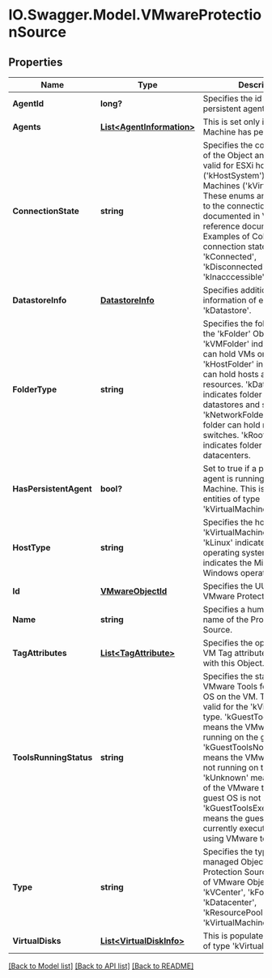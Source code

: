 # IO.Swagger.Model.VMwareProtectionSource
## Properties

Name | Type | Description | Notes
------------ | ------------- | ------------- | -------------
**AgentId** | **long?** | Specifies the id of the persistent agent. | [optional] 
**Agents** | [**List&lt;AgentInformation&gt;**](AgentInformation.md) | This is set only if the Virtual Machine has persistent agent. | [optional] 
**ConnectionState** | **string** | Specifies the connection state of the Object and are only valid for ESXi hosts (&#39;kHostSystem&#39;) or Virtual Machines (&#39;kVirtualMachine&#39;). These enums are equivalent to the connection states documented in VMware&#39;s reference documentation. Examples of Cohesity connection states include &#39;kConnected&#39;, &#39;kDisconnected&#39;, &#39;kInacccessible&#39;, etc. | [optional] 
**DatastoreInfo** | [**DatastoreInfo**](DatastoreInfo.md) | Specifies additional information of entities of type &#39;kDatastore&#39;. | [optional] 
**FolderType** | **string** | Specifies the folder type for the &#39;kFolder&#39; Object. &#39;kVMFolder&#39; indicates folder can hold VMs or vApps. &#39;kHostFolder&#39; indicates folder can hold hosts and compute resources. &#39;kDatastoreFolder&#39; indicates folder can hold datastores and storage pods. &#39;kNetworkFolder&#39; indicates folder can hold networks and switches. &#39;kRootFolder&#39; indicates folder can hold datacenters. | [optional] 
**HasPersistentAgent** | **bool?** | Set to true if a persistent agent is running on the Virtual Machine. This is populated for entities of type &#39;kVirtualMachine&#39;. | [optional] 
**HostType** | **string** | Specifies the host type for the &#39;kVirtualMachine&#39; Object. &#39;kLinux&#39; indicates the Linux operating system. &#39;kWindows&#39; indicates the Microsoft Windows operating system. | [optional] 
**Id** | [**VMwareObjectId**](VMwareObjectId.md) | Specifies the UUID of the VMware Protection Source. | [optional] 
**Name** | **string** | Specifies a human readable name of the Protection Source. | [optional] 
**TagAttributes** | [**List&lt;TagAttribute&gt;**](TagAttribute.md) | Specifies the optional list of VM Tag attributes associated with this Object. | [optional] 
**ToolsRunningStatus** | **string** | Specifies the status of VMware Tools for the guest OS on the VM. This is only valid for the &#39;kVirtualMachine&#39; type. &#39;kGuestToolsRunning&#39; means the VMware tools are running on the guest OS. &#39;kGuestToolsNotRunning&#39; means the VMware tools are not running on the guest OS. &#39;kUnknown&#39; means the state of the VMware tools on the guest OS is not known. &#39;kGuestToolsExecutingScripts&#39; means the guest OS is currently executing scripts using VMware tools. | [optional] 
**Type** | **string** | Specifies the type of managed Object in a VMware Protection Source. Examples of VMware Objects include &#39;kVCenter&#39;, &#39;kFolder&#39;, &#39;kDatacenter&#39;, &#39;kResourcePool&#39;, &#39;kDatastore&#39;, &#39;kVirtualMachine&#39;, etc. | [optional] 
**VirtualDisks** | [**List&lt;VirtualDiskInfo&gt;**](VirtualDiskInfo.md) | This is populated for entities of type &#39;kVirtualMachine&#39;. | [optional] 

[[Back to Model list]](../README.md#documentation-for-models) [[Back to API list]](../README.md#documentation-for-api-endpoints) [[Back to README]](../README.md)

